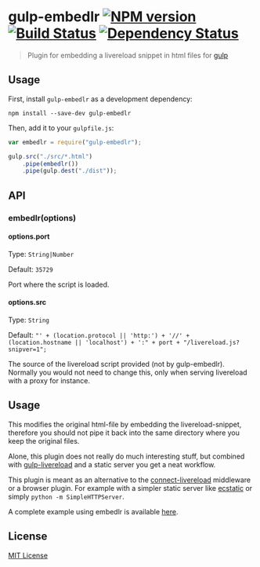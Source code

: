 # gulp-embedlr [![NPM version][npm-image]][npm-url] [![Build Status][travis-image]][travis-url] [![Dependency Status][depstat-image]][depstat-url]

> Plugin for embedding a livereload snippet in html files for [gulp](https://github.com/wearefractal/gulp)

## Usage

First, install `gulp-embedlr` as a development dependency:

```shell
npm install --save-dev gulp-embedlr
```

Then, add it to your `gulpfile.js`:

```javascript
var embedlr = require("gulp-embedlr");

gulp.src("./src/*.html")
	.pipe(embedlr())
	.pipe(gulp.dest("./dist"));
```

## API

### embedlr(options)

#### options.port
Type: `String|Number`

Default: `35729`

Port where the script is loaded.

#### options.src
Type: `String`

Default: `"' + (location.protocol || 'http:') + '//' + (location.hostname || 'localhost') + ':" + port + "/livereload.js?snipver=1";`

The source of the livereload script provided (not by gulp-embedlr). Normally you would not need to change this, only when serving livereload with a proxy for instance.

## Usage

This modifies the original html-file by embedding the livereload-snippet, therefore you should not pipe it back into the same directory where you keep the original files.

Alone, this plugin does not really do much interesting stuff, but combined with [gulp-livereload](https://github.com/vohof/gulp-livereload) and a static server you get a neat workflow.

This plugin is meant as an alternative to the [connect-livereload](https://github.com/intesso/connect-livereload) middleware or a browser plugin. For example with a simpler static server like [ecstatic](https://github.com/jesusabdullah/node-ecstatic) or simply `python -m SimpleHTTPServer`.

A complete example using embedlr is available [here](https://gist.github.com/mollerse/8450954#file-gulpfile-js).


## License

[MIT License](http://en.wikipedia.org/wiki/MIT_License)

[npm-url]: https://npmjs.org/package/gulp-embedlr
[npm-image]: https://badge.fury.io/js/gulp-embedlr.png

[travis-url]: http://travis-ci.org/mollerse/gulp-embedlr
[travis-image]: https://secure.travis-ci.org/mollerse/gulp-embedlr.png?branch=master

[depstat-url]: https://david-dm.org/mollerse/gulp-embedlr
[depstat-image]: https://david-dm.org/mollerse/gulp-embedlr.png
